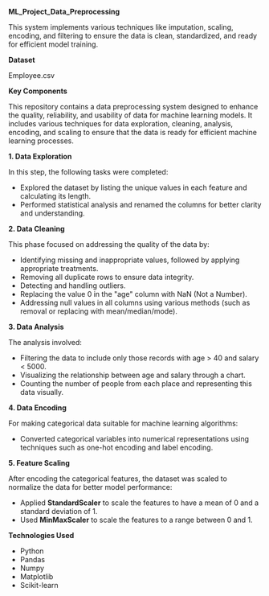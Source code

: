 **ML_Project_Data_Preprocessing**

This system implements various techniques like imputation, scaling, encoding, and filtering to ensure the data is clean, standardized, and ready for efficient model training.

**Dataset**

Employee.csv

**Key Components**

This repository contains a data preprocessing system designed to enhance the quality, reliability, and usability of data for machine learning models. It includes various techniques for data exploration, cleaning, analysis, encoding, and scaling to ensure that the data is ready for efficient machine learning processes.

**1\. Data Exploration**

In this step, the following tasks were completed:

- Explored the dataset by listing the unique values in each feature and calculating its length.
- Performed statistical analysis and renamed the columns for better clarity and understanding.

**2\. Data Cleaning**

This phase focused on addressing the quality of the data by:

- Identifying missing and inappropriate values, followed by applying appropriate treatments.
- Removing all duplicate rows to ensure data integrity.
- Detecting and handling outliers.
- Replacing the value 0 in the "age" column with NaN (Not a Number).
- Addressing null values in all columns using various methods (such as removal or replacing with mean/median/mode).

**3\. Data Analysis**

The analysis involved:

- Filtering the data to include only those records with age > 40 and salary < 5000.
- Visualizing the relationship between age and salary through a chart.
- Counting the number of people from each place and representing this data visually.

**4\. Data Encoding**

For making categorical data suitable for machine learning algorithms:

- Converted categorical variables into numerical representations using techniques such as one-hot encoding and label encoding.

**5\. Feature Scaling**

After encoding the categorical features, the dataset was scaled to normalize the data for better model performance:

- Applied **StandardScaler** to scale the features to have a mean of 0 and a standard deviation of 1.
- Used **MinMaxScaler** to scale the features to a range between 0 and 1.

**Technologies Used**

- Python
- Pandas
- Numpy
- Matplotlib
- Scikit-learn
